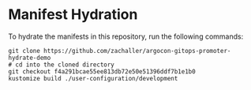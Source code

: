 # Manifest Hydration

To hydrate the manifests in this repository, run the following commands:

```shell
git clone https://github.com/zachaller/argocon-gitops-promoter-hydrate-demo
# cd into the cloned directory
git checkout f4a291bcae55ee813db72e50e51396ddf7b1e1b0
kustomize build ./user-configuration/development
```
